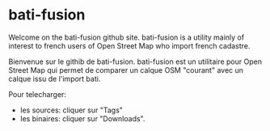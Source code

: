 bati-fusion
===========

Welcome on the bati-fusion github site. bati-fusion is a utility mainly of interest to french users of Open Street Map who import french cadastre.

Bienvenue sur le githib de bati-fusion. bati-fusion est un utilitaire pour Open Street Map qui permet de comparer un calque OSM "courant" avec un calque issu de l'import bati.

Pour telecharger:

* les sources: cliquer sur "Tags"
* les binaires: cliquer sur "Downloads".



